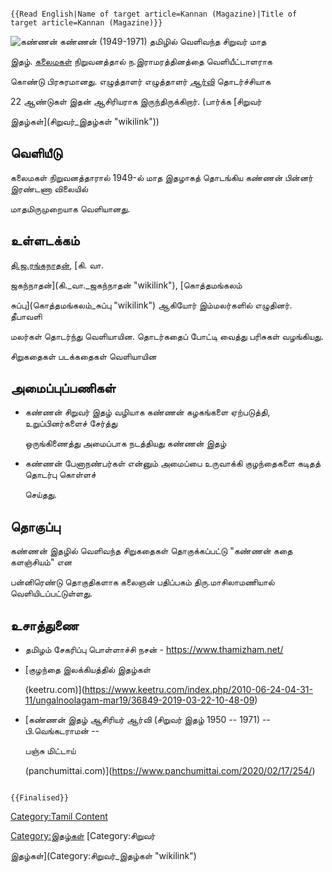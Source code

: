 ```{=mediawiki}
{{Read English|Name of target article=Kannan (Magazine)|Title of target article=Kannan (Magazine)}}
```
![கண்ணன்](Kannan.jpg "கண்ணன்") கண்ணன் (1949-1971) தமிழில் வெளிவந்த சிறுவர் மாத
இதழ். [கலைமகள்](கலைமகள் "wikilink") நிறுவனத்தால் ந.இராமரத்தினத்தை வெளியீட்டாளராக
கொண்டு பிரசுரமானது. எழுத்தாளர் எழுத்தாளர் [ஆர்வி](ஆர்வி "wikilink") தொடர்ச்சியாக
22 ஆண்டுகள் இதன் ஆசிரியராக இருந்திருக்கிறார். (பார்க்க [சிறுவர்
இதழ்கள்](சிறுவர்_இதழ்கள் "wikilink"))

## வெளியீடு

கலைமகள் நிறுவனத்தாரால் 1949-ல் மாத இதழாகத் தொடங்கிய கண்ணன் பின்னர் இரண்டணா விலையில்
மாதமிருமுறையாக வெளியானது.

## உள்ளடக்கம்

[தி.ஜ.ரங்கநாதன்](தி.ஜ.ரங்கநாதன் "wikilink"), [கி. வா.
ஜகந்நாதன்](கி._வா._ஜகந்நாதன் "wikilink"), [கொத்தமங்கலம்
சுப்பு](கொத்தமங்கலம்_சுப்பு "wikilink") ஆகியோர் இம்மலர்களில் எழுதினர். தீபாவளி
மலர்கள் தொடர்ந்து வெளியாயின. தொடர்கதைப் போட்டி வைத்து பரிசுகள் வழங்கியது.
சிறுகதைகள் படக்கதைகள் வெளியாயின

## அமைப்புப்பணிகள்

-   கண்ணன் சிறுவர் இதழ் வழியாக கண்ணன் கழகங்களை ஏற்படுத்தி, உறுப்பினர்களைச் சேர்த்து
    ஒருங்கிணைத்து அமைப்பாக நடத்தியது கண்ணன் இதழ்
-   கண்ணன் பேனாநண்பர்கள் என்னும் அமைப்பை உருவாக்கி குழந்தைகளை கடிதத் தொடர்பு கொள்ளச்
    செய்தது.

## தொகுப்பு

கண்ணன் இதழில் வெளிவந்த சிறுகதைகள் தொகுக்கப்பட்டு \"கண்ணன் கதை களஞ்சியம்\" என
பன்னிரெண்டு தொகுதிகளாக கலைஞன் பதிப்பகம் திரு.மாசிலாமணியால் வெளியிடப்பட்டுள்ளது.

## உசாத்துணை

-   தமிழம் சேகரிப்பு பொள்ளாச்சி நசன் - <https://www.thamizham.net/>
-   [குழந்தை இலக்கியத்தில் இதழ்கள்
    (keetru.com)](https://www.keetru.com/index.php/2010-06-24-04-31-11/ungalnoolagam-mar19/36849-2019-03-22-10-48-09)
-   [கண்ணன் இதழ் ஆசிரியர் ஆர்வி (சிறுவர் இதழ் 1950 -- 1971) -- பி.வெங்கடராமன் --
    பஞ்சு மிட்டாய்
    (panchumittai.com)](https://www.panchumittai.com/2020/02/17/254/)

```{=mediawiki}
{{Finalised}}
```
[Category:Tamil Content](Category:Tamil_Content "wikilink")
[Category:இதழ்கள்](Category:இதழ்கள் "wikilink") [Category:சிறுவர்
இதழ்கள்](Category:சிறுவர்_இதழ்கள் "wikilink")
